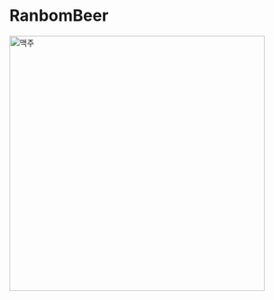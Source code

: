 # RanbomBeer
<img width="453" alt="맥주" src="https://github.com/ha-ny/RanbomBeer/assets/130643750/1901745d-7078-4fdb-ae5d-ba9bee80eaff">
